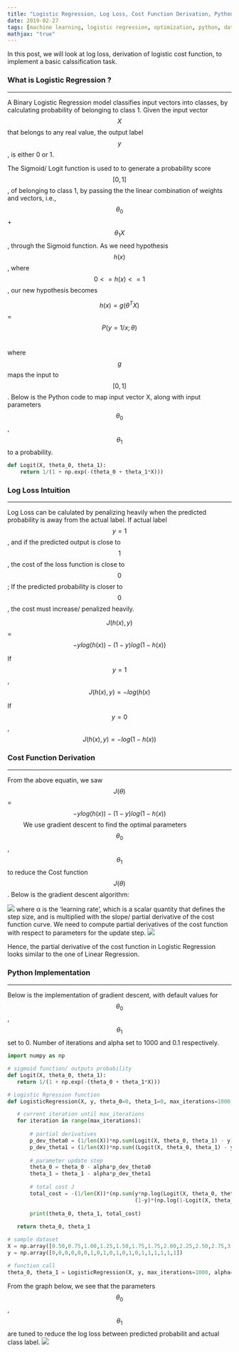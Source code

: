 ```yaml
---
title: "Logistic Regression, Log Loss, Cost Function Derivation, Python Implementation"
date: 2019-02-27
tags: [machine learning, logistic regression, optimization, python, data science, classification, log loss]
mathjax: "true"
---
```

In this post, we will look at log loss, derivation of logistic cost function, to implement a basic calssification task.

### What is Logistic Regression ?
---
A Binary Logistic Regression model classifies input vectors into classes, by calculating probability of belonging to class 1. Given the input vector $$X$$ that belongs to any real value, the output label $$y$$, is either 0 or 1. 

The Sigmoid/ Logit function is used to to generate a probability score $$[0,1]$$, of belonging to class 1, by passing the  the linear combination of weights and vectors, i.e., $${\theta}_0$$ + $${\theta}_1X$$, through the Sigmoid function. As we need hypothesis $$h(x)$$, where $$0<=h(x)<=1$$ , our new hypothesis becomes 

$$h(x) = g({\theta}^TX)$$ = $$P(y=1/x;{\theta})$$&nbsp;&nbsp;&nbsp;&nbsp;&nbsp;&nbsp;&nbsp;&nbsp;

where $$g$$ maps the input to $$[0,1]$$. Below is the Python code to map input vector X, along with input parameters $${\theta}_0$$, $${\theta}_1$$ to a probability.

```python
def Logit(X, theta_0, theta_1):
    return 1/(1 + np.exp(-(theta_0 + theta_1*X)))
```
### Log Loss Intuition
---
Log Loss can be calulated by penalizing heavily when the predicted probability is away from the actual label. If actual label $$y = 1$$, and if the predicted output is close to $$1$$, the cost of the loss function is close to $$0$$; If the predicted probability is closer to $$0$$, the cost must increase/ penalized heavily. 

$$J(h(x),y)$$ =  $$-ylog(h(x))-(1-y)log(1-h(x))$$

If $$y=1$$, $$J(h(x),y) = -log(h(x)$$

If $$y=0$$, $$J(h(x),y) = -log(1-h(x))$$

### Cost Function Derivation
---
From the above equatin, we saw $$J({\theta})$$ =  $$-ylog(h(x))-(1-y)log(1-h(x))$$ &nbsp;&nbsp;&nbsp;&nbsp;&nbsp;&nbsp;&nbsp;&nbsp;
We use gradient descent to find the optimal parameters $${\theta}_0$$, $${\theta}_1$$ to reduce the Cost function $$J({\theta})$$. Below is the gradient descent algorithm:
 
<img src="{{site.url}}{{site.baseurl}}/images/post2/img2.jpeg">
where α is the ‘learning rate’, which is a scalar quantity that defines the step size, and is multiplied with the slope/ partial derivative of the cost function curve. We need to compute partial derivatives of the cost function with respect to parameters for the update step.
 
<img src="{{site.url}}{{site.baseurl}}/images/post2/img1.jpeg">

Hence, the partial derivative of the cost function in Logistic Regression looks similar to the one of Linear Regression. 
 


### Python Implementation
---
 Below is the implementation of gradient descent, with default values for $${\theta}_0$$, $${\theta}_1$$ set to 0. Number of iterations and alpha set to 1000 and 0.1 respectively.
 ```python 
 import numpy as np

# sigmoid function/ outputs probability 
def Logit(X, theta_0, theta_1):
    return 1/(1 + np.exp(-(theta_0 + theta_1*X)))

# Logistic Rgression function
def LogisticRegression(X, y, theta_0=0, theta_1=0, max_iterations=1000, alpha=0.01):

    # current iteration until max_iterations
    for iteration in range(max_iterations):
        
        # partial derivatives
        p_dev_theta0 = (1/len(X))*np.sum(Logit(X, theta_0, theta_1) - y)
        p_dev_theta1 = (1/len(X))*np.sum((Logit(X, theta_0, theta_1) - y)*X)
        
        # parameter update step
        theta_0 = theta_0 - alpha*p_dev_theta0
        theta_1 = theta_1 - alpha*p_dev_theta1
        
        # total cost J
        total_cost = -(1/len(X))*(np.sum(y*np.log(Logit(X, theta_0, theta_1)) + 
                                         (1-y)*(np.log(1-Logit(X, theta_0, theta_1)))))
        
        print(theta_0, theta_1, total_cost)
        
    return theta_0, theta_1

# sample dataset
X = np.array([0.50,0.75,1.00,1.25,1.50,1.75,1.75,2.00,2.25,2.50,2.75,3.00,3.25,3.50,4.00,4.25,4.50,4.75,5.00,5.50])
y = np.array([0,0,0,0,0,0,1,0,1,0,1,0,1,0,1,1,1,1,1,1])

# function call
theta_0, theta_1 = LogisticRegression(X, y, max_iterations=1000, alpha=0.1)
```


From the graph below, we see that the parameters $${\theta}_0$$, $${\theta}_1$$ are tuned to reduce the log loss between predicted probabilit and actual class label. 
 <img src="{{site.url}}{{site.baseurl}}/images/post2/img3.jpeg">
